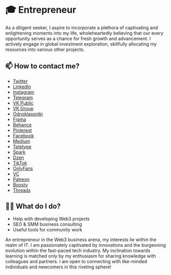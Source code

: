 # 🎓 Entrepreneur
As a diligent seeker, I aspire to incorporate a plethora of captivating and enlightening moments into my life, wholeheartedly believing that our every opportunity serves as a chance for fresh growth and advancement. I actively engage in global investment exploration, skillfully allocating my resources into various other projects.

## 📫 How to contact me?

- [Twitter](https://twitter.com/gusevlife)
- [LinkedIn](https://www.linkedin.com/in/gusevlife/)
- [Instagram](https://www.instagram.com/gusevsvyatoslav/)
- [Telegram](https://t.me/gusevself)
- [VK Public](https://vk.com/btc.bitcoin)
- [VK Group](https://vk.com/gusevself)
- [Odnoklassniki](https://ok.ru/gusevlive)
- [Figma](https://www.figma.com/@gusev)
- [Behance](https://www.behance.net/sviatoshusiev)
- [Pinterest](https://pinterest.com/gusevlive/)
- [Facebook](https://www.facebook.com/profile.php?id=100092535331385)
- [Medium](https://mediaboss.medium.com/)
- [Teletype](https://teletype.in/@gusevlife)
- [Spark](https://spark.ru/startup/gusev)
- [Dzen](https://dzen.ru/id/5d1f684d64271d00adc44e90)
- [TikTok](https://www.tiktok.com/@gusevsvyatoslav)
- [OnlyFans](https://onlyfans.com/gusevlive)
- [VC](https://vc.ru/gusev)
- [Patreon](https://www.patreon.com/gusev)
- [Boosty](https://boosty.to/defi)
- [Threads](https://www.threads.net/@gusevsvyatoslav)

## 👨‍💻 What do I do?
- Help with developing Web3 projects
- SEO & SMM business consulting
- Useful tools for community work

An entrepreneur in the Web3 business arena, my interests lie within the realm of IT. I am passionately captivated by innovations and the burgeoning evolution within the fast-paced tech industry. My inclination towards learning is matched only by my enthusiasm for sharing knowledge with colleagues and partners. I am open to connecting with like-minded individuals and newcomers in this riveting sphere!
